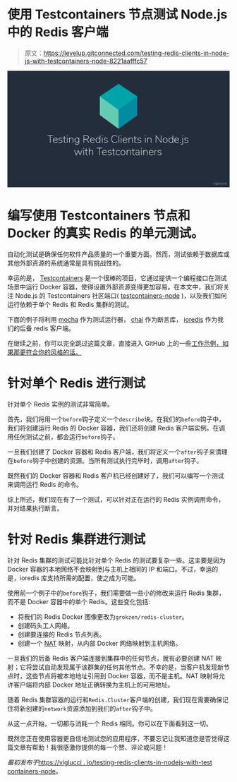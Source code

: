 # 使用 Testcontainers 节点测试 Node.js 中的 Redis 客户端

> 原文：<https://levelup.gitconnected.com/testing-redis-clients-in-node-js-with-testcontainers-node-8221aafffc57>

![](img/b6ea34661e34bdc107cf2610410c97b0.png)

# 编写使用 Testcontainers 节点和 Docker 的真实 Redis 的单元测试。

自动化测试是确保任何软件产品质量的一个重要方面。然而，测试依赖于数据库或其他外部资源的系统通常是具有挑战性的。

幸运的是， [Testcontainers](https://www.testcontainers.org/) 是一个很棒的项目，它通过提供一个编程接口在测试场景中运行 Docker 容器，使得设置外部资源变得更加容易。在本文中，我们将关注 Node.js 的 Testcontainers 社区端口( [testcontainers-node](https://www.npmjs.com/package/testcontainers) )，以及我们如何运行依赖于单个 Redis 和 Redis 集群的测试。

下面的例子将利用 [mocha](https://www.npmjs.com/package/mocha) 作为测试运行器， [chai](https://www.npmjs.com/package/chai) 作为断言库， [ioredis](https://github.com/luin/ioredis) 作为我们的后备 redis 客户端。

在继续之前，你可以完全跳过这篇文章，直接进入 GitHub 上的一些[工作示例，如果那更符合你的风格的话。](https://github.com/viglucci/testcontainers-node-redis-example)

# 针对单个 Redis 进行测试

针对单个 Redis 实例的测试非常简单。

首先，我们将用一个`before`钩子定义一个`describe`块。在我们的`before`钩子中，我们将创建运行 Redis 的 Docker 容器，我们还将创建 Redis 客户端实例。在调用任何测试之前，都会运行`before`钩子。

一旦我们创建了 Docker 容器和 Redis 客户端，我们将定义一个`after`钩子来清理在`before`钩子中创建的资源。当所有测试执行完毕时，调用`after`钩子。

既然我们的 Docker 容器和 Redis 客户机已经创建好了，我们可以编写一个测试来调用运行 Redis 的命令。

综上所述，我们现在有了一个测试，可以针对正在运行的 Redis 实例调用命令，并对结果执行断言。

# 针对 Redis 集群进行测试

针对 Redis 集群的测试可能比针对单个 Redis 的测试要复杂一些。这主要是因为 Docker 容器的本地网络不会映射到与主机上相同的 IP 和端口。不过，幸运的是，ioredis 库支持所需的配置，使之成为可能。

使用前一个例子中的`before`钩子，我们需要做一些小的修改来运行 Redis 集群，而不是 Docker 容器中的单个 Redis。这些变化包括:

*   将我们的 Redis Docker 图像更改为`grokzen/redis-cluster`。
*   创建码头工人网络。
*   创建要连接的 Redis 节点列表。
*   创建一个 [NAT](https://en.wikipedia.org/wiki/Network_address_translation) 映射，从内部 Docker 网络映射到主机网络。

一旦我们的后备 Redis 客户端连接到集群中的任何节点，就有必要创建 NAT 映射；它将尝试自动发现属于该群集的任何其他节点。不幸的是，当客户机发现新节点时，这些节点将被本地地址引用到 Docker 容器，而不是主机。NAT 映射将允许客户端将内部 Docker 地址正确转换为主机上的可用地址。

随着 Redis 集群容器的运行和`Redis.Cluster`客户端的创建，我们现在需要确保记住将新创建的`network`资源添加到我们的`after`钩子中。

从这一点开始，一切都与消耗一个 Redis 相同。你可以在下面看到这一切。

既然您正在使用容器更自信地测试您的应用程序，不要忘记让我知道您是否觉得这篇文章有帮助！我很感激你提供的每一个赞、评论或问题！

*最初发布于*[https://viglucci . io/testing-redis-clients-in-nodejs-with-test containers-node](https://viglucci.io/testing-redis-clients-in-nodejs-with-testcontainers-node)。